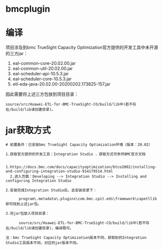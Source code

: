 # bmcplugin

# 编译

项目涉及到bmc TrueSight Capacity Optimization官方提供的开发工具中未开源的三方jar：

 1. eal-common-core-20.02.00.jar
 2. eal-common-util-20.02.00.jar
 3. eal-scheduler-api-10.5.3.jar
 4. eal-scheduler-core-10.5.3.jar
 5. etl-eda-java-20.02.00-20200202.173825-157.jar

因此需要将上述三方包放到项目目录：
    
    source/src/Huawei-ETL-for-BMC-TrueSight-CO/build/lib中(若不存在/build/lib请创建目录)。

# jar获取方式
  
  
    # 前置条件：已安装bmc TrueSight Capacity Optimization环境（版本：20.02）

    1.获取官方提供的开发工具：Integration Studio ，获取方式可参开BMC官方文档

      1.https://docs.bmc.com/docs/capacityoptimization/btco2002/installing-and-configuring-integration-studio-914179514.html
      2.进入页面：Developing --> Integration Studio --> Installing and configuring Integration Studio 

    2.安装完成Integration Studio后，去安装目录下：
    
          program\.metadata\.plugins\com.bmc.cpit.eds\framework\capetllib即可找到上述jar包。

    3.将jar包放入项目目录：
    
          source/src/Huawei-ETL-for-BMC-TrueSight-CO/build/lib中(若不存在/build/lib请创建目录)，编译既可。
    
    注：bmc TrueSight Capacity Optimization版本不同，获取到的Integration Studio工具版本不同，对应的jar版本不同。
  

